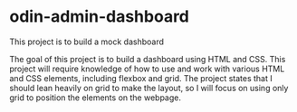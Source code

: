 # odin-admin-dashboard
This project is to build a mock dashboard

The goal of this project is to build a dashboard using HTML and CSS.
This project will require knowledge of how to use and work with various
HTML and CSS elements, including flexbox and grid. The project states
that I should lean heavily on grid to make the layout, so I will focus
on using only grid to position the elements on the webpage.